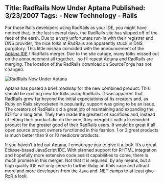 Title: RadRails Now Under Aptana
Published: 3/23/2007
Tags:
    - New Technology
    - Rails
---
For those Rails developers using RadRails as your IDE, you might have noticed that, in the last several days, the RadRails site has slipped off of the face of the earth. Due to a very unfortunate run-in with their registrar and DNS provider, the nice folks at RadRails are apparently stuck in DNS purgatory. This little mishap coincided with the announcement of the [Aptana IDE](http://www.aptana.com/) / RadRails merger. Due to the site outage, many folks missed out on the announcement all together… so I’ll repeat Aptana and RadRails are merging. The location of the RadRails download on SourceForge has not changed.

![RadRails Now Under Aptana](https://s3.amazonaws.com/s3.beckshome.com/20070323-Rad-Rails-Under-Aptana.gif)

Aptana has posted a brief roadmap for the new combined product. This should be exciting new for folks using RadRails. It was apparent that RadRails grew far beyond the initial expectations of its creators and, as Ruby on Rails skyrocketed in popularity, support was going to be an issue. The creators of RadRails did a great job of maintaining and expanding the IDE for a long time. They then made the greatest of sacrifices and, instead of letting their product die on the vine, they merged it with a likeminded product for the greater good of their RadRails users. It would be great if all open source project owners functioned in this fashion. 1 or 2 great products is much better than 9 or 10 mediocre products.

If you haven’t tried out Aptana, I encourage you to give it a look. It’s a great Eclipse-based JavaScript IDE. With planned support for RHTML integration and hopefully more extensive code assist capabilities to come, there is much promise in this merger. Not that it is required, by any means, but a high quality IDE will only serve to further Ruby on Rails case and attract more and more developers from the Java and .NET camps to at least give RoR a look.